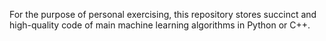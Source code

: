 For the purpose of personal exercising, this repository stores succinct and high-quality code of main machine learning algorithms in Python or C++.
